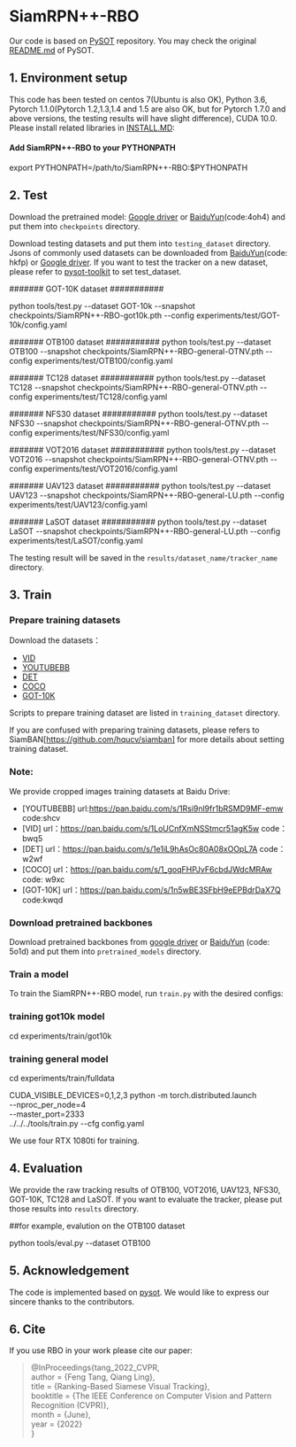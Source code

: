 # SiamRPN++-RBO
Our code is based on [PySOT](https://github.com/STVIR/pysot) repository. You may check the original [README.md](https://github.com/STVIR/pysot/blob/master/README.md) of PySOT. 

## 1. Environment setup
This code has been tested on centos 7(Ubuntu is also OK), Python 3.6, Pytorch 1.1.0(Pytorch 1.2,1.3,1.4 and 1.5 are also OK, but for Pytorch 1.7.0 and above versions, the testing results will have slight difference), CUDA 10.0. 
Please install related libraries in [INSTALL.MD](https://github.com/sansanfree/RBO/blob/main/SiamRPN%2B%2B-RBO/INSTALL.md):


#### Add SiamRPN++-RBO to your PYTHONPATH
export PYTHONPATH=/path/to/SiamRPN++-RBO:$PYTHONPATH

## 2. Test
Download the pretrained model: [Google driver](https://drive.google.com/drive/folders/1BLZfzHEN4GG_29FpALKSlILXY7UyQ1Xa)  or [BaiduYun](https://pan.baidu.com/s/1a-UN4ZkjeLDGqIiF6TLZkg)(code:4oh4) and put them into `checkpoints` directory.

Download testing datasets and put them into `testing_dataset` directory. Jsons of commonly used datasets can be downloaded from [BaiduYun](https://pan.baidu.com/s/1AWMBvdFs9qg58wEdoZ5pUA)(code: hkfp) or [Google driver](https://drive.google.com/drive/folders/1BP7NDhMUQvrgdJSQ8MieVzLRG-mbYkTU). If you want to test the tracker on a new dataset, please refer to [pysot-toolkit](https://github.com/StrangerZhang/pysot-toolkit) to set test_dataset.


####### GOT-10K dataset ###########

python tools/test.py  --dataset GOT-10k  --snapshot checkpoints/SiamRPN++-RBO-got10k.pth --config experiments/test/GOT-10k/config.yaml

####### OTB100 dataset ###########
python tools/test.py   --dataset OTB100  --snapshot checkpoints/SiamRPN++-RBO-general-OTNV.pth  --config experiments/test/OTB100/config.yaml

####### TC128 dataset ###########
python tools/test.py   --dataset TC128  --snapshot checkpoints/SiamRPN++-RBO-general-OTNV.pth  --config experiments/test/TC128/config.yaml

####### NFS30 dataset ###########
python tools/test.py   --dataset NFS30 --snapshot checkpoints/SiamRPN++-RBO-general-OTNV.pth  --config experiments/test/NFS30/config.yaml

####### VOT2016 dataset ###########
python tools/test.py   --dataset VOT2016 --snapshot checkpoints/SiamRPN++-RBO-general-OTNV.pth  --config experiments/test/VOT2016/config.yaml

####### UAV123 dataset ###########
python tools/test.py   --dataset UAV123 --snapshot checkpoints/SiamRPN++-RBO-general-LU.pth  --config experiments/test/UAV123/config.yaml

####### LaSOT dataset ###########
python tools/test.py   --dataset LaSOT --snapshot checkpoints/SiamRPN++-RBO-general-LU.pth  --config experiments/test/LaSOT/config.yaml

The testing result will be saved in the `results/dataset_name/tracker_name` directory.

## 3. Train
### Prepare training datasets

Download the datasets：
* [VID](http://image-net.org/challenges/LSVRC/2017/)
* [YOUTUBEBB](https://research.google.com/youtube-bb/) 
* [DET](http://image-net.org/challenges/LSVRC/2017/)
* [COCO](http://cocodataset.org)
* [GOT-10K](http://got-10k.aitestunion.com/downloads)

Scripts to prepare training dataset are listed in `training_dataset` directory.

 If you are confused with preparing training datasets, please refers to SiamBAN[https://github.com/hqucv/siamban] for more details about setting training dataset.
### Note:
 We provide  cropped images training datasets at Baidu Drive:
 
* [YOUTUBEBB] url:https://pan.baidu.com/s/1Rsi9nl9fr1bRSMD9MF-emw code:shcv
* [VID] url：https://pan.baidu.com/s/1LoUCnfXmNSStmcr51agK5w  code：bwq5
* [DET] url：https://pan.baidu.com/s/1e1iL9hAsOc80A08xOOpL7A  code：w2wf
* [COCO] url：https://pan.baidu.com/s/1_goqFHPJvF6cbdJWdcMRAw  code: w9xc
* [GOT-10K] url：https://pan.baidu.com/s/1n5wBE3SFbH9eEPBdrDaX7Q code:kwqd 





 


### Download pretrained backbones
Download pretrained backbones from [google driver](https://drive.google.com/drive/folders/1DuXVWVYIeynAcvt9uxtkuleV6bs6e3T9) or [BaiduYun](https://pan.baidu.com/s/1pYe73PjkQx4Ph9cd3ePfCQ) (code: 5o1d) and put them into `pretrained_models` directory.

### Train a model
To train the SiamRPN++-RBO model, run `train.py` with the desired configs:

### training got10k model
cd experiments/train/got10k 
### training general model
cd experiments/train/fulldata  

CUDA_VISIBLE_DEVICES=0,1,2,3
python -m torch.distributed.launch \
    --nproc_per_node=4 \
    --master_port=2333 \
    ../../../tools/train.py --cfg config.yaml



We use four RTX 1080ti for training.

## 4. Evaluation
We provide the raw tracking results of OTB100, VOT2016, UAV123, NFS30, GOT-10K, TC128 and LaSOT. If you want to evaluate the tracker, please put those results into  `results` directory.

##for example, evalution on the OTB100 dataset

python tools/eval.py --dataset OTB100            


## 5. Acknowledgement
The code is implemented based on [pysot](https://github.com/STVIR/pysot). We would like to express our sincere thanks to the contributors.


## 6. Cite
If you use RBO in your work please cite our paper:
> @InProceedings{tang_2022_CVPR,  
   author = {Feng Tang, Qiang Ling},  
   title = {Ranking-Based Siamese Visual Tracking},  
   booktitle = {The IEEE Conference on Computer Vision and Pattern Recognition (CVPR)},  
   month = {June},  
   year = {2022}  
}



